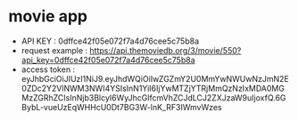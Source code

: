 # movie app

- API KEY : 0dffce42f05e072f7a4d76cee5c75b8a
- request example : https://api.themoviedb.org/3/movie/550?api_key=0dffce42f05e072f7a4d76cee5c75b8a
- access token : eyJhbGciOiJIUzI1NiJ9.eyJhdWQiOiIwZGZmY2U0MmYwNWUwNzJmN2E0ZDc2Y2VlNWM3NWI4YSIsInN1YiI6IjYwMTZjYTRjMmQzNzIxMDA0MGMzZGRhZCIsInNjb3BlcyI6WyJhcGlfcmVhZCJdLCJ2ZXJzaW9uIjoxfQ.6GBybL-vueUzEqWHHcU0Dt7BG3W-lnK_RF3IWmvWzes